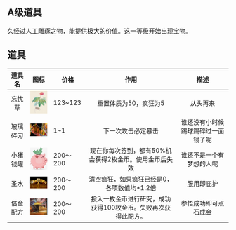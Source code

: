 ## A级道具

久经过人工雕琢之物，能提供极大的价值。这一等级开始出现宝物。

## 道具

| 道具名 |                             图标                             | 价格   |  作用  |        描述        |
| :----: | :----------------------------------------------------------: | ------ |  :----: | :----------------: |
|忘忧草| <img src="../img/1586412660286.png" alt="image-20200318011118476" style="width:75px;" />|123~123|重置体质为50，疯狂为5|从头再来|
|玻璃碎刃|<img src="../img/1586412107111.png" alt="image-20200318011118476" style="width:75px;" />	|1~1|下一次攻击必定暴击|谁还没有小时候踢球踢碎过一面镜子呢|
|小猪钱罐| <img src="../img/1586412156878.png" alt="image-20200318011118476" style="width:75px;" />	| 200～200	|现在你每次签到，都有50%机会获得2枚金币。使用金币后失效|谁还不是一个有梦想的人呢|
|圣水| <img src="../img/1586412212839.png" alt="image-20200318011118476" style="width:75px;" />	| 200～200	|清空疯狂，如果疯狂已经是0，各项数值均*1.2倍|服用即庇护|
|倍金配方| <img src="../img/1586412283516.png" alt="image-20200318011118476" style="width:75px;" />	| 200～200	|投入一枚金币进行研究，成功获得100枚金币。失败再次获得此配方。|参悟成功即可点石成金|
